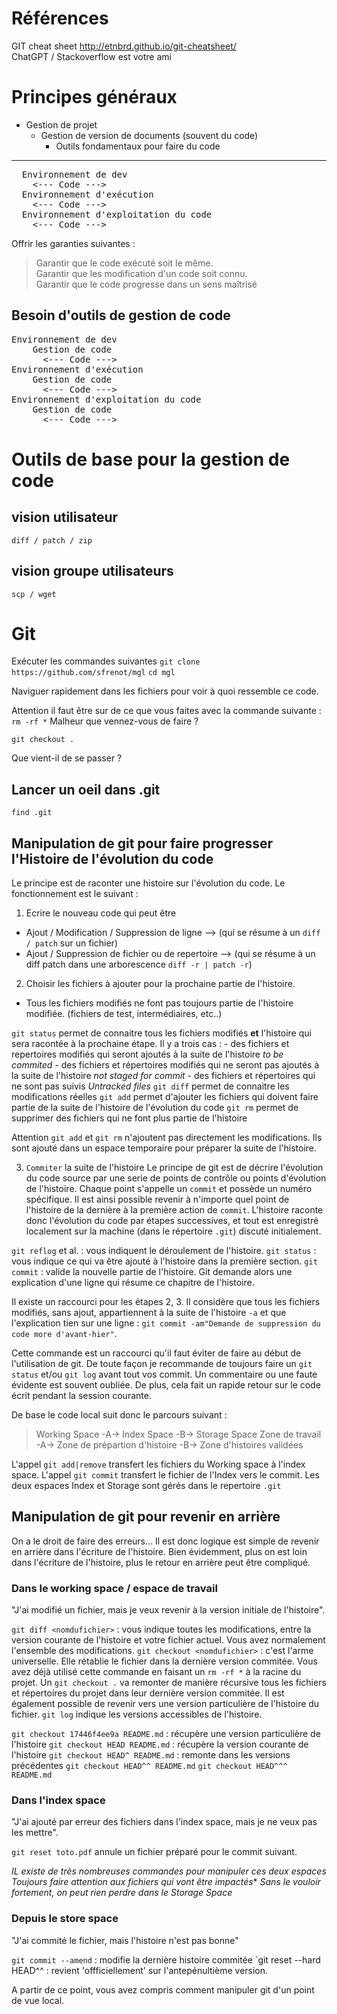 # Références
GIT cheat sheet http://etnbrd.github.io/git-cheatsheet/  
ChatGPT / Stackoverflow est votre ami


# Principes généraux
- Gestion de projet  
  - Gestion de version de documents (souvent du code)  
    - Outils fondamentaux pour faire du code
-----
<pre>
  Environnement de dev
    <--- Code --->
  Environnement d'exécution  
    <--- Code --->
  Environnement d'exploitation du code   
    <--- Code --->
</pre>

Offrir les garanties suivantes :
> Garantir que le code exécuté soit le même.  
>   Garantir que les modification d'un code soit connu.  
>     Garantir que le code progresse dans un sens maîtrisé  

Besoin d'outils de gestion de code
----
<pre>
Environnement de dev  
    Gestion de code
      <--- Code --->
Environnement d'exécution  
    Gestion de code
      <--- Code --->
Environnement d'exploitation du code   
    Gestion de code
      <--- Code --->
</pre>

# Outils de base pour la gestion de code
## vision utilisateur
```diff / patch / zip```

## vision groupe utilisateurs
```scp / wget```

# Git
Exécuter les commandes suivantes
`git clone https://github.com/sfrenot/mgl` 
`cd mgl`

Naviguer rapidement dans les fichiers pour voir à quoi ressemble ce code.  

Attention il faut être sur de ce que vous faites avec la commande suivante : 
`rm -rf *`
Malheur que vennez-vous de faire ?

`git checkout .`

Que vient-il de se passer ?

## Lancer un oeil dans .git
`find .git`


## Manipulation de git pour faire progresser l'Histoire de l'évolution du code
Le principe est de raconter une histoire sur l'évolution du code. Le fonctionnement est le suivant : 
1. Ecrire le nouveau code qui peut être 
  - Ajout / Modification / Suppression de ligne --> (qui se résume à un `diff / patch` sur un fichier)
  - Ajout / Suppression de fichier ou de repertoire --> (qui se résume à un diff patch dans une arborescence `diff -r | patch -r`)

2. Choisir les fichiers à ajouter pour la prochaine partie de l'histoire. 
  - Tous les fichiers modifiés ne font pas toujours partie de l'histoire modifiée. (fichiers de test, intermédiaires, etc..)
  
  `git status` permet de connaitre tous les fichiers modifiés **et** l'histoire qui sera racontée à la prochaine étape. Il y a trois cas : 
     - des fichiers et repertoires modifiés qui seront ajoutés à la suite de l'histoire *to be commited*
     - des fichiers et répertoires modifiés qui ne seront pas ajoutés à la suite de l'histoire *not staged for commit*
     - des fichiers et répertoires qui ne sont pas suivis *Untracked files*
  `git diff` permet de connaitre les modifications réelles
  `git add` permet d'ajouter les fichiers qui doivent faire partie de la suite de l'histoire de l'évolution du code
  `git rm` permet de supprimer des fichiers qui ne font plus partie de l'histoire

  Attention `git add` et `git rm` n'ajoutent pas directement les modifications. Ils sont ajouté dans un espace temporaire pour préparer la suite de l'histoire. 

3. `Commiter` la suite de l'histoire
Le principe de git est de décrire l'évolution du code source par une serie de points de contrôle ou points d'évolution de l'histoire. Chaque point s'appelle un `commit` et possède un numéro spécifique. Il est ainsi possible revenir à n'importe quel point de l'histoire de la dernière à la première action de `commit`. L'histoire raconte donc l'évolution du code par étapes successives, et tout est enregistré localement sur la machine (dans le répertoire `.git`) discuté initialement. 

`git reflog` et al. : vous indiquent le déroulement de l'histoire.
`git status` : vous indique ce qui va être ajouté à l'histoire dans la première section.
`git commit` : valide la nouvelle partie de l'histoire. Git demande alors une explication d'une ligne qui résume ce chapitre de l'histoire.

Il existe un raccourci pour les étapes 2, 3. Il considère que tous les fichiers modifiés, sans ajout, appartiennent à la suite de l'histoire `-a` et que l'explication tien sur une ligne :
`git commit -am"Demande de suppression du code more d'avant-hier"`.

Cette commande est un raccourci qu'il faut éviter de faire au début de l'utilisation de git. De toute façon je recommande de toujours faire un `git status` et/ou `git log` avant tout vos commit. Un commentaire ou une faute évidente est souvent oubliée. De plus, cela fait un rapide retour sur le code écrit pendant la session courante. 

De base le code local suit donc le parcours suivant : 
>Working Space   -A->         Index Space           -B-> Storage Space
>Zone de travail -A-> Zone de prépartion d'histoire -B-> Zone d'histoires validées

L'appel `git add|remove` transfert les fichiers du Working space à l'index space. L'appel `git commit` transfert le fichier de l'Index vers le commit. Les deux espaces Index et Storage sont gérés dans le repertoire `.git`

## Manipulation de git pour revenir en arrière
On a le droit de faire des erreurs... Il est donc logique est simple de revenir en arrière dans l'écriture de l'histoire. Bien évidemment, plus on est loin dans l'écriture de l'histoire, plus le retour en arrière peut être compliqué. 

### Dans le working space / espace de travail
"J'ai modifié un fichier, mais je veux revenir à la version initiale de l'histoire". 

`git diff <nomdufichier>` : vous indique toutes les modifications, entre la version courante de l'histoire et votre fichier actuel. Vous avez normalement l'ensemble des modifications. 
`git checkout <nomdufichier>` : c'est l'arme universelle. Elle rétablie le fichier dans la dernière version commitée. Vous avez déjà utilisé cette commande en faisant un `rm -rf *` à la racine du projet. Un `git checkout .` va remonter de manière récursive tous les fichiers et répertoires du projet dans leur dernière version commitée. Il est également possible de revenir vers une version particulière de l'histoire du fichier. `git log` indique les versions accessibles de l'histoire.

`git checkout 17446f4ee9a README.md` : récupère une version particulière de l'histoire
`git checkout HEAD README.md` : récupère la version courante de l'histoire
`git checkout HEAD^ README.md` : remonte dans les versions précédentes
`git checkout HEAD^^ README.md`
`git checkout HEAD^^^ README.md`

### Dans l'index space  
"J'ai ajouté par erreur des fichiers dans l'index space, mais je ne veux pas les mettre". 

`git reset toto.pdf` annule un fichier préparé pour le commit suivant. 

*IL existe de très nombreuses commandes pour manipuler ces deux espaces* 
*Toujours faire attention aux fichiers qui vont être impactés**
*Sans le vouloir fortement, on peut rien perdre dans le Storage Space*


### Depuis le store space
"J'ai commité le fichier, mais l'histoire n'est pas bonne"

`git commit --amend` : modifie la dernière histoire commitée
`git reset --hard HEAD^^ : revient 'offficiellement' sur l'antepénultième version. 

A partir de ce point, vous avez compris comment manipuler git d'un point de vue local. 